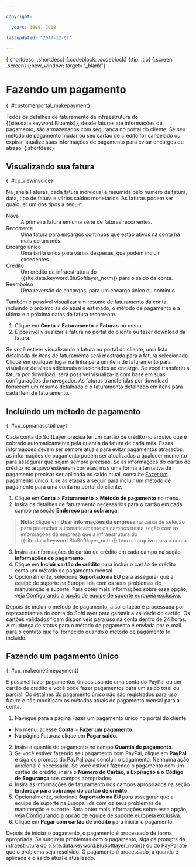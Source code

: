 ```yaml
---

copyright:

  years: 1994, 2018

lastupdated: "2017-12-07"

---
```


{:shortdesc: .shortdesc}
{:codeblock: .codeblock}
{:tip: .tip}
{:screen: .screen}
{:new_window: target="_blank"}


# Fazendo um pagamento
{: #customerportal_makepayment}

Todos os detalhes de faturamento da infraestrutura do {{site.data.keyword.Bluemix}}, desde faturas até informações de pagamento, são armazenados com segurança no portal do cliente. Se seu método de pagamento mudar ou seu cartão de crédito for cancelado ou expirar, atualize suas informações de pagamento para evitar encargos de atraso.
{:shortdesc}

## Visualizando sua fatura
{: #cp_viewinvoice}

Na janela Faturas, cada fatura individual é resumida pelo número da fatura, data, tipo de fatura e vários saldos monetários. As faturas podem ser qualquer um dos tipos a seguir:

<dl>
<dt>Nova</dt>
<dd>A primeira fatura em uma série de faturas recorrentes.</dd>
<dt>Recorrente</dt>
<dd>Uma fatura para encargos contínuos que estão ativos na conta há mais de um mês.</dd>
<dt>Encargo único</dt>
<dd>Uma tarifa única para várias despesas, que podem incluir excedentes.</dd>
<dt>Crédito</dt>
<dd>Um crédito da infraestrutura do {{site.data.keyword.BluSoftlayer_notm}} para o saldo da conta.</dd>
<dt>Reembolso</dt>
<dd>Uma reversão de encargos, para um encargo único ou contínuo.</dd>
</dl>

Também é possível visualizar um resumo de faturamento da conta, incluindo o próximo saldo atual e estimado, o método de pagamento e a última e a próxima datas da fatura recorrente.

1. Clique em **Conta** > **Faturamento** > **Faturas** no menu.
2. É possível visualizar a fatura no portal do cliente ou fazer download da fatura.

Se você estiver visualizando a fatura no portal do cliente, uma lista detalhada de itens de faturamento será mostrada para a fatura selecionada. Clique em qualquer lugar na linha para um item de faturamento para visualizar detalhes adicionais relacionados ao encargo. Se você transferiu a fatura por download, será possível visualizá-la com base em suas configurações do navegador. As faturas transferidas por download fornecem um resumo detalhado e o faturamento detalhado em itens para cada item de faturamento.

## Incluindo um método de pagamento
{: #cp_cpmanacctbillpay}

Cada conta do SoftLayer precisa ter um cartão de crédito no arquivo que é cobrado automaticamente pela quantia da fatura de cada mês. Essas informações devem ser sempre atuais para evitar pagamentos atrasados; as informações de pagamento podem ser atualizadas a qualquer momento para assegurar que sejam sempre precisas. Se as informações do cartão de crédito no arquivo estiverem corretas, mas uma forma alternativa de pagamento precisar ser aplicada ao saldo atual, consulte [Fazer um pagamento único](/docs/customer-portal/cpmanacctbillpay.html#cp_makeonetimepayment). Use as etapas a seguir para incluir um método de pagamento para uma conta no portal do cliente.

1. Clique em **Conta** > **Faturamento** > **Método de pagamento** no menu.
2. Insira os detalhes de faturamento necessários para o cartão em cada campo na seção **Endereço para cobrança**.
> **Nota:** clique em **Usar informações da empresa** na caixa de seleção para preencher automaticamente os campos nesta seção com as informações da empresa que a infraestrutura do {{site.data.keyword.BluSoftlayer_notm}} tem no arquivo para a conta.
3. Insira as informações do cartão de crédito em cada campo na seção **Informações de pagamento**.
4. Clique em **Incluir cartão de crédito** para incluir o cartão de crédito como um método de pagamento mensal.
5. Opcionalmente, selecione **Suportado na EU** para assegurar que a equipe de suporte na Europa lida com os seus problemas de manutenção e suporte.  Para obter mais informações sobre essa opção, veja [Configurando a opção de equipe de suporte europeia exclusiva](/docs/customer-portal/pay-invoice.html#cp_seteusupported).

Depois de incluir o método de pagamento, a solicitação é processada por representantes de conta do SoftLayer para garantir a validade do cartão. Os cartões validados ficam disponíveis para uso na conta dentro de 24 horas. A mudança de status para o método de pagamento é enviada por e-mail para o contato que foi fornecido quando o método de pagamento foi incluído.

## Fazendo um pagamento único
{: #cp_makeonetimepayment}

É possível fazer pagamentos únicos usando uma conta do PayPal ou um cartão de crédito e você pode fazer pagamentos para um saldo total ou parcial. Os detalhes do pagamento único não são registrados para uso futuro e não modificam os métodos atuais de pagamento mensal para a conta.

1. Navegue para a página Fazer um pagamento único no portal do cliente.
 * No menu: acesse **Conta** > **Fazer um pagamento**.
 * Na página Faturas: clique em **Pagar saldo**.
2. Insira a quantia de pagamento no campo **Quantia de pagamento**.
3. Se você estiver fazendo seu pagamento com PayPal, clique em **PayPal** e siga os prompts do PayPal para concluir o pagamento. Nenhuma ação adicional é necessária. Se você estiver fazendo o pagamento com um cartão de crédito, insira o **Número do Cartão, a Expiração e o Código de Segurança** nos campos apropriados.
4. Insira as informações de faturamento nos campos apropriados na seção **Endereço para cobrança do cartão de crédito**.
5. Opcionalmente, selecione **Suportado na EU** para assegurar que a equipe de suporte na Europa lida com os seus problemas de manutenção e suporte.  Para obter mais informações sobre essa opção, veja [Configurando a opção de equipe de suporte europeia exclusiva](/docs/customer-portal/pay-invoice.html#cp_seteusupported).
6. Clique em **Pagar com cartão de crédito** para iniciar o pagamento.

Depois de iniciar o pagamento, o pagamento é processado de forma apropriada. Se surgirem problemas com o pagamento, siga os prompts da infraestrutura do {{site.data.keyword.BluSoftlayer_notm}} ou do PayPal até que o problema seja resolvido. O pagamento é processado, a quantia é aplicada e o saldo atual é atualizado.
